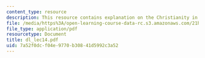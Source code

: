 ```yaml
---
content_type: resource
description: This resource contains explanation on the Christianity in Japan.
file: /media/https%3A/open-learning-course-data-rc.s3.amazonaws.com/21h-522-japan-in-the-age-of-the-samurai-history-and-film-fall-2006/7a52f0dcf04e9770b30841d5992c3a52_dl_lec14.pdf
file_type: application/pdf
resourcetype: Document
title: dl_lec14.pdf
uid: 7a52f0dc-f04e-9770-b308-41d5992c3a52
---
```

